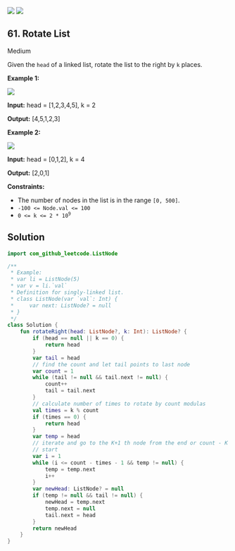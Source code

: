 [![](https://img.shields.io/github/stars/javadev/LeetCode-in-Kotlin?label=Stars&style=flat-square)](https://github.com/javadev/LeetCode-in-Kotlin)
[![](https://img.shields.io/github/forks/javadev/LeetCode-in-Kotlin?label=Fork%20me%20on%20GitHub%20&style=flat-square)](https://github.com/javadev/LeetCode-in-Kotlin/fork)

## 61\. Rotate List

Medium

Given the `head` of a linked list, rotate the list to the right by `k` places.

**Example 1:**

![](https://assets.leetcode.com/uploads/2020/11/13/rotate1.jpg)

**Input:** head = [1,2,3,4,5], k = 2

**Output:** [4,5,1,2,3]

**Example 2:**

![](https://assets.leetcode.com/uploads/2020/11/13/roate2.jpg)

**Input:** head = [0,1,2], k = 4

**Output:** [2,0,1]

**Constraints:**

*   The number of nodes in the list is in the range `[0, 500]`.
*   `-100 <= Node.val <= 100`
*   <code>0 <= k <= 2 * 10<sup>9</sup></code>

## Solution

```kotlin
import com_github_leetcode.ListNode

/**
 * Example:
 * var li = ListNode(5)
 * var v = li.`val`
 * Definition for singly-linked list.
 * class ListNode(var `val`: Int) {
 *     var next: ListNode? = null
 * }
 */
class Solution {
    fun rotateRight(head: ListNode?, k: Int): ListNode? {
        if (head == null || k == 0) {
            return head
        }
        var tail = head
        // find the count and let tail points to last node
        var count = 1
        while (tail != null && tail.next != null) {
            count++
            tail = tail.next
        }
        // calculate number of times to rotate by count modulas
        val times = k % count
        if (times == 0) {
            return head
        }
        var temp = head
        // iterate and go to the K+1 th node from the end or count - K - 1 node from
        // start
        var i = 1
        while (i <= count - times - 1 && temp != null) {
            temp = temp.next
            i++
        }
        var newHead: ListNode? = null
        if (temp != null && tail != null) {
            newHead = temp.next
            temp.next = null
            tail.next = head
        }
        return newHead
    }
}
```